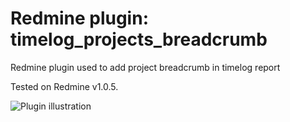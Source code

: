 Redmine plugin: timelog_projects_breadcrumb
===========================================

Redmine plugin used to add project breadcrumb in timelog report

Tested on Redmine v1.0.5.

![Plugin illustration](https://github.com/jmvallet/redmine_timelog_projects_breadcrumb/raw/master/illustration.png)